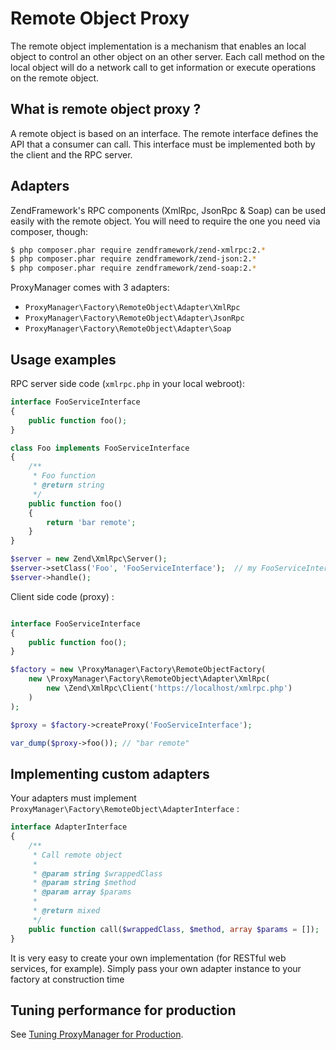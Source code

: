 # Remote Object Proxy

The remote object implementation is a mechanism that enables an local object to control an other object on an other server.
Each call method on the local object will do a network call to get information or execute operations on the remote object.

## What is remote object proxy ?

A remote object is based on an interface. The remote interface defines the API that a consumer can call. This interface 
must be implemented both by the client and the RPC server.

## Adapters

ZendFramework's RPC components (XmlRpc, JsonRpc & Soap) can be used easily with the remote object.
You will need to require the one you need via composer, though:

```sh
$ php composer.phar require zendframework/zend-xmlrpc:2.*
$ php composer.phar require zendframework/zend-json:2.*
$ php composer.phar require zendframework/zend-soap:2.*
```

ProxyManager comes with 3 adapters:

 * `ProxyManager\Factory\RemoteObject\Adapter\XmlRpc`
 * `ProxyManager\Factory\RemoteObject\Adapter\JsonRpc`
 * `ProxyManager\Factory\RemoteObject\Adapter\Soap`

## Usage examples

RPC server side code (`xmlrpc.php` in your local webroot):

```php
interface FooServiceInterface
{
    public function foo();
}

class Foo implements FooServiceInterface
{
    /**
     * Foo function
     * @return string
     */
    public function foo()
    {
        return 'bar remote';
    }
}

$server = new Zend\XmlRpc\Server();
$server->setClass('Foo', 'FooServiceInterface');  // my FooServiceInterface implementation
$server->handle();
```

Client side code (proxy) :

```php

interface FooServiceInterface
{
    public function foo();
}

$factory = new \ProxyManager\Factory\RemoteObjectFactory(
    new \ProxyManager\Factory\RemoteObject\Adapter\XmlRpc(
        new \Zend\XmlRpc\Client('https://localhost/xmlrpc.php')
    )
);

$proxy = $factory->createProxy('FooServiceInterface');

var_dump($proxy->foo()); // "bar remote"
```

## Implementing custom adapters

Your adapters must implement `ProxyManager\Factory\RemoteObject\AdapterInterface` :

```php
interface AdapterInterface
{
    /**
     * Call remote object
     *
     * @param string $wrappedClass
     * @param string $method
     * @param array $params
     *
     * @return mixed
     */
    public function call($wrappedClass, $method, array $params = []);
}
```

It is very easy to create your own implementation (for RESTful web services, for example). Simply pass
your own adapter instance to your factory at construction time

## Tuning performance for production

See [Tuning ProxyManager for Production](tuning-for-production.md).
